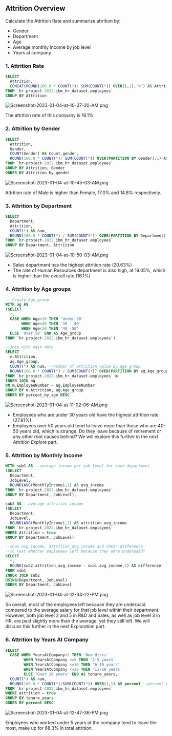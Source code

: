 ## Attrition Overview

Calculate the Attrition Rate and summarize attrition by:
* Gender
* Department
* Age
* Average monthly income by job level
* Years at company

### 1. Attrition Rate
```sql 
SELECT
  Attrition,
  CONCAT(ROUND(100.0 * COUNT(*)/ SUM(COUNT(*)) OVER(),1),'%') AS Attrition_rate
FROM `hr-project-2022.ibm_hr_dataset.employees` 
GROUP BY Attrition
```
![Screenshot-2023-01-04-at-10-37-20-AM.png](https://i.postimg.cc/76wxBD6J/Screenshot-2023-01-04-at-10-37-20-AM.png)

The attrition rate of this company is 16.1%

### 2. Attrition by Gender
```sql
SELECT
  Attrition,
  Gender,
  COUNT(Gender) AS Count_gender,
  ROUND(100.0 * COUNT(*)/ SUM(COUNT(*)) OVER(PARTITION BY Gender),1) AS Attrition_by_gender
FROM `hr-project-2022.ibm_hr_dataset.employees` 
GROUP BY Attrition, Gender
ORDER BY Attrition_by_gender
```
![Screenshot-2023-01-04-at-10-45-03-AM.png](https://i.postimg.cc/CxRH1pw8/Screenshot-2023-01-04-at-10-45-03-AM.png)

Attrition rate of Male is higher than Female, 17.0% and 14.8% respectively.

### 3. Attrition by Department
```sql
SELECT
  Department,
  Attrition,
  COUNT(*) AS num,
  ROUND(100.0 * COUNT(*) / SUM(COUNT(*)) OVER(PARTITION BY Department),2) AS percent
FROM `hr-project-2022.ibm_hr_dataset.employees`
GROUP BY Department, Attrition
```
![Screenshot-2023-01-04-at-10-50-03-AM.png](https://i.postimg.cc/50K2jT4H/Screenshot-2023-01-04-at-10-50-03-AM.png)

* Sales department has the highest attrition rate (20.63%)
* The rate of Human Resources department is also high, at 19.05%, which is higher than the overall rate (16.1%)

### 4. Attrition by Age groups
```sql
-- Create Age_group
WITH ag AS
(SELECT
  *,
  CASE WHEN Age<30 THEN 'Under 30'
       WHEN Age<40 THEN '30 - 40'
       WHEN Age<50 THEN '40 -50'
  ELSE 'Over 50' END AS Age_group
FROM `hr-project-2022.ibm_hr_dataset.employees`)

--Join with main data
SELECT
  m.Attrition,
  ag.Age_group,
  COUNT(*) AS num, --number of attrition value by age group
  ROUND(100.0 * COUNT(*) / SUM(COUNT(*)) OVER(PARTITION BY ag.Age_group),2) AS percent_by_age --percent of attrition by age group
FROM `hr-project-2022.ibm_hr_dataset.employees` m
INNER JOIN ag
ON m.EmployeeNumber = ag.EmployeeNumber
GROUP BY m.Attrition, ag.Age_group
ORDER BY percent_by_age DESC
```
![Screenshot-2023-01-04-at-11-02-06-AM.png](https://i.postimg.cc/BvLjHJzT/Screenshot-2023-01-04-at-11-02-06-AM.png)

* Employees who are under 30 years old have the highest attrition rate (27.91%)
* Employees over 50 years old tend to leave more than those who are 40-50 years old, which is strange. Do they leave because of retirement or any other root causes behind? We will explore this further in the next _Attrition Explore_ part.

### 5. Attrition by Monthly Income 
```sql
WITH sub1 AS --average income per job level for each department
(SELECT
  Department,
  JobLevel,
  ROUND(AVG(MonthlyIncome),1) AS avg_income
FROM `hr-project-2022.ibm_hr_dataset.employees` 
GROUP BY Department, JobLevel),

sub2 AS --average attrition income
(SELECT
  Department,
  JobLevel,
  ROUND(AVG(MonthlyIncome),1) AS attrition_avg_income
FROM `hr-project-2022.ibm_hr_dataset.employees`
WHERE Attrition = true
GROUP BY Department, JobLevel)

--show avg_income, attrition_avg_income and their difference
--to test whether employees left because they were underpaid?
SELECT 
  *,
  ROUND(sub2.attrition_avg_income - sub1.avg_income,1) AS difference
FROM sub1
INNER JOIN sub2
USING(Department, JobLevel)
ORDER BY Department, JobLevel
```
![Screenshot-2023-01-04-at-12-34-22-PM.png](https://i.postimg.cc/zD6x9Y4V/Screenshot-2023-01-04-at-12-34-22-PM.png) 

So overall, most of the employees left because they are underpaid compared to the average salary for that job level within their department.
However, both job level 2 and 5 in R&D and Sales, as well as job level 3 in HR, are paid slightly more than the average, yet they still left. We will discuss this further in the next Exploration part.

### 6. Attrition by Years At Company
```sql
SELECT 
  CASE WHEN YearsAtCompany<2 THEN 'New Hires'
        WHEN YearsAtCompany <=5 THEN '2-5 years'
        WHEN YearsAtCompany <=10 THEN '6-10 years'
        WHEN YearsAtCompany <=20 THEN '11-20 years'
        ELSE 'Over 20 years' END AS tenure_years,
  COUNT(*) AS num,
  ROUND(100.0 * COUNT(*)/SUM(COUNT(*)) OVER(),1) AS percent --percent per total attrition 
FROM `hr-project-2022.ibm_hr_dataset.employees` 
WHERE attrition = true
GROUP BY tenure_years
ORDER BY percent DESC
```
![Screenshot-2023-01-04-at-12-47-36-PM.png](https://i.postimg.cc/2yWj2fLP/Screenshot-2023-01-04-at-12-47-36-PM.png)

Employees who worked under 5 years at the company tend to leave the most, make up for 68.3% in total attrition.
